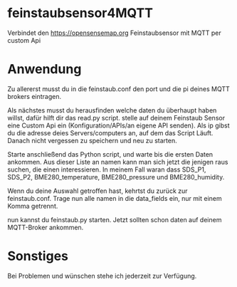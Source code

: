 # feinstaubsensor4MQTT
Verbindet den https://opensensemap.org Feinstaubsensor mit MQTT per custom Api

# Anwendung

Zu allererst musst du in die feinstaub.conf den port und die pi deines MQTT brokers eintragen.

Als nächstes musst du herausfinden welche daten du überhaupt haben willst, dafür hilft dir das read.py script. stelle auf deinem Feinstaub Sensor eine Custom Api ein (Konfiguration/APIs/an eigene API senden). Als ip gibst du die adresse deies Servers/computers an, auf dem das Script Läuft. Danach nicht vergessen zu speichern und neu zu starten.

Starte anschließend das Python script, und warte bis die ersten Daten ankommen. Aus dieser Liste an namen kann man sich jetzt die jenigen raus suchen, die einen interessieren. In meinem Fall waran dass SDS_P1, SDS_P2, BME280_temperature, BME280_pressure und BME280_humidity.

Wenn du deine Auswahl getroffen hast, kehrtst du zurück zur feinstaub.conf. Trage nun alle namen in die data_fields ein, nur mit einem Komma getrennt.

nun kannst du feinstaub.py starten. Jetzt sollten schon daten auf deinem MQTT-Broker ankommen.

# Sonstiges

Bei Problemen und wünschen stehe ich jederzeit zur Verfügung.
